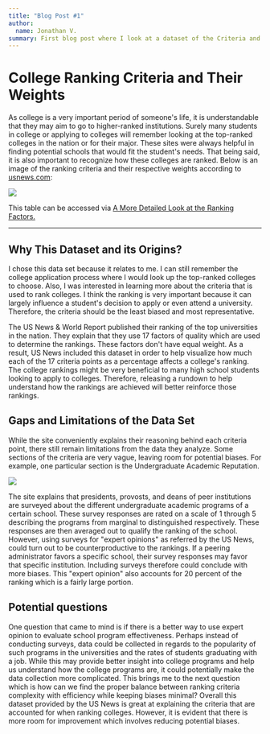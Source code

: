 ```yaml
---
title: "Blog Post #1"
author: 
  name: Jonathan V. 
summary: First blog post where I look at a dataset of the Criteria and weight for college rankings
---
```


<!--- Here is the introoduction to the blog  -->
# College Ranking Criteria and Their Weights

  As college is a very important period of someone's life, it is understandable that they may aim to go to higher-ranked institutions. Surely many students in college or applying to colleges will remember looking at the top-ranked colleges in the nation or for their major. These sites were always helpful in finding potential schools that would fit the student's needs. That being said, it is also important to recognize how these colleges are ranked. Below is an image of the ranking criteria and their respective weights according to 
  [usnews.com](https://www.usnews.com/):

![](../../../../../humdata22/img/2022-01-31-22-36-36.png)

  This table can be accessed via [A More Detailed Look at the Ranking Factors.](https://www.usnews.com/education/best-colleges/articles/ranking-criteria-and-weights)

___

<!--- Responds to the question why I chose this dataset and why it was made  -->

## Why This Dataset and its Origins?

I chose this data set because it relates to me. I can still remember the college application process where I would look up the top-ranked colleges to choose. Also, I was interested in learning more about the criteria that is used to rank colleges. I think the ranking is very important because it can largely influence a student's decision to apply or even attend a university. Therefore, the criteria should be the least biased and most representative. 

The US News & World Report published their ranking of the top universities in the nation. They explain that they use 17 factors of quality which are used to determine the rankings. These factors don't have equal weight. As a result, US News included this dataset in order to help visualize how much each of the 17 criteria points as a percentage affects a college's ranking. The college rankings might be very beneficial to many high school students looking to apply to colleges. Therefore, releasing a rundown to help understand how the rankings are achieved will better reinforce those rankings. 

<!--- Briefly describes the gaps and limitations with the dataset that is provided  -->

## Gaps and Limitations of the Data Set

While the site conveniently explains their reasoning behind each criteria point, there still remain limitations from the data they analyze. Some sections of the criteria are very vague, leaving room for potential biases. For example, one particular section is the Undergraduate Academic Reputation.  

![](../../../../../humdata22/img/2022-01-31-22-44-51.png)

The site explains that presidents, provosts, and deans of peer institutions are surveyed about the different undergraduate academic programs of a certain school. These survey responses are rated on a scale of 1 through 5 describing the programs from marginal to distinguished respectively. These responses are then averaged out to qualify the ranking of the school. However, using surveys for "expert opinions" as referred by the US News, could turn out to be counterproductive to the rankings. If a peering administrator favors a specific school, their survey responses may favor that specific institution. Including surveys therefore could conclude with more biases. This "expert opinion" also accounts for 20 percent of the ranking which is a fairly large portion. 

<!--- Expresses new qutions and ideas after analyzing the dataset  -->

## Potential questions

One question that came to mind is if there is a better way to use expert opinion to evaluate school program effectiveness. Perhaps instead of conducting surveys, data could be collected in regards to the popularity of such programs in the universities and the rates of students graduating with a job. While this may provide better insight into college programs and help us understand how the college programs are, it could potentially make the data collection more complicated. This brings me to the next question which is how can we find the proper balance between ranking criteria complexity with efficiency while keeping biases minimal? Overall this dataset provided by the US News is great at explaining the criteria that are accounted for when ranking colleges. However, it is evident that there is more room for improvement which involves reducing potential biases. 